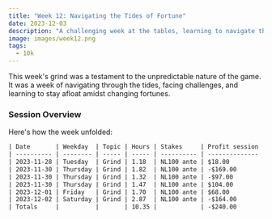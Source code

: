 ```yaml
---
title: "Week 12: Navigating the Tides of Fortune"
date: 2023-12-03
description: "A challenging week at the tables, learning to navigate the unpredictable tides of poker."
image: images/week12.png
tags: 
  - 10k
---
```


This week's grind was a testament to the unpredictable nature of the game. It was a week of navigating through the tides, facing challenges, and learning to stay afloat amidst changing fortunes.

### Session Overview

Here's how the week unfolded:
```txt
| Date       | Weekday  | Topic | Hours | Stakes     | Profit session |
| ---------- | -------- | ----- | ----- | ---------- | -------------- |
| 2023-11-28 | Tuesday  | Grind | 1.18  | NL100 ante | $18.00         |
| 2023-11-30 | Thursday | Grind | 1.82  | NL100 ante | -$169.00       |
| 2023-11-30 | Thursday | Grind | 1.32  | NL100 ante | -$97.00        |
| 2023-11-30 | Thursday | Grind | 1.47  | NL100 ante | $104.00        |
| 2023-12-01 | Friday   | Grind | 1.70  | NL100 ante | $68.00         |
| 2023-12-02 | Saturday | Grind | 2.87  | NL100 ante | -$164.00       |
| Totals     |          |       | 10.35 |            | -$240.00       |
```

